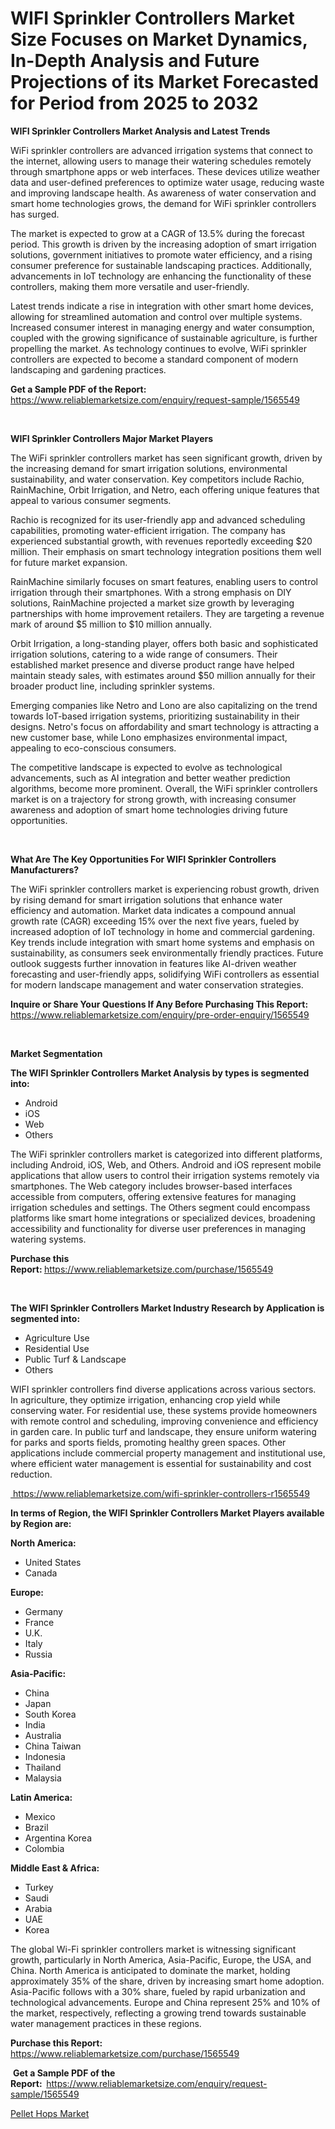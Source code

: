 <p><h1>WIFI Sprinkler Controllers Market Size Focuses on Market Dynamics, In-Depth Analysis and Future Projections of its Market Forecasted for Period from 2025 to 2032</h1></p><p><strong>WIFI Sprinkler Controllers Market Analysis and Latest Trends</strong></p>
<p><p>WiFi sprinkler controllers are advanced irrigation systems that connect to the internet, allowing users to manage their watering schedules remotely through smartphone apps or web interfaces. These devices utilize weather data and user-defined preferences to optimize water usage, reducing waste and improving landscape health. As awareness of water conservation and smart home technologies grows, the demand for WiFi sprinkler controllers has surged.</p><p>The market is expected to grow at a CAGR of 13.5% during the forecast period. This growth is driven by the increasing adoption of smart irrigation solutions, government initiatives to promote water efficiency, and a rising consumer preference for sustainable landscaping practices. Additionally, advancements in IoT technology are enhancing the functionality of these controllers, making them more versatile and user-friendly. </p><p>Latest trends indicate a rise in integration with other smart home devices, allowing for streamlined automation and control over multiple systems. Increased consumer interest in managing energy and water consumption, coupled with the growing significance of sustainable agriculture, is further propelling the market. As technology continues to evolve, WiFi sprinkler controllers are expected to become a standard component of modern landscaping and gardening practices.</p></p>
<p><strong>Get a Sample PDF of the Report:&nbsp;</strong> <a href="https://www.reliablemarketsize.com/enquiry/request-sample/1565549?utm_campaign=3564&utm_medium=2&utm_source=Github&utm_content=ia&utm_term=30032025&utm_id=wifi-sprinkler-controllers">https://www.reliablemarketsize.com/enquiry/request-sample/1565549</a></p>
<p>&nbsp;</p>
<p><strong>WIFI Sprinkler Controllers Major Market Players</strong></p>
<p><p>The WiFi sprinkler controllers market has seen significant growth, driven by the increasing demand for smart irrigation solutions, environmental sustainability, and water conservation. Key competitors include Rachio, RainMachine, Orbit Irrigation, and Netro, each offering unique features that appeal to various consumer segments. </p><p>Rachio is recognized for its user-friendly app and advanced scheduling capabilities, promoting water-efficient irrigation. The company has experienced substantial growth, with revenues reportedly exceeding $20 million. Their emphasis on smart technology integration positions them well for future market expansion.</p><p>RainMachine similarly focuses on smart features, enabling users to control irrigation through their smartphones. With a strong emphasis on DIY solutions, RainMachine projected a market size growth by leveraging partnerships with home improvement retailers. They are targeting a revenue mark of around $5 million to $10 million annually.</p><p>Orbit Irrigation, a long-standing player, offers both basic and sophisticated irrigation solutions, catering to a wide range of consumers. Their established market presence and diverse product range have helped maintain steady sales, with estimates around $50 million annually for their broader product line, including sprinkler systems.</p><p>Emerging companies like Netro and Lono are also capitalizing on the trend towards IoT-based irrigation systems, prioritizing sustainability in their designs. Netro's focus on affordability and smart technology is attracting a new customer base, while Lono emphasizes environmental impact, appealing to eco-conscious consumers.</p><p>The competitive landscape is expected to evolve as technological advancements, such as AI integration and better weather prediction algorithms, become more prominent. Overall, the WiFi sprinkler controllers market is on a trajectory for strong growth, with increasing consumer awareness and adoption of smart home technologies driving future opportunities.</p></p>
<p>&nbsp;</p>
<p><strong>What Are The Key Opportunities For WIFI Sprinkler Controllers Manufacturers?</strong></p>
<p><p>The WiFi sprinkler controllers market is experiencing robust growth, driven by rising demand for smart irrigation solutions that enhance water efficiency and automation. Market data indicates a compound annual growth rate (CAGR) exceeding 15% over the next five years, fueled by increased adoption of IoT technology in home and commercial gardening. Key trends include integration with smart home systems and emphasis on sustainability, as consumers seek environmentally friendly practices. Future outlook suggests further innovation in features like AI-driven weather forecasting and user-friendly apps, solidifying WiFi controllers as essential for modern landscape management and water conservation strategies.</p></p>
<p><strong>Inquire or Share Your Questions If Any Before Purchasing This Report:</strong> <a href="https://www.reliablemarketsize.com/enquiry/pre-order-enquiry/1565549?utm_campaign=3564&utm_medium=2&utm_source=Github&utm_content=ia&utm_term=30032025&utm_id=wifi-sprinkler-controllers">https://www.reliablemarketsize.com/enquiry/pre-order-enquiry/1565549</a></p>
<p>&nbsp;</p>
<p><strong>Market Segmentation</strong></p>
<p><strong>The WIFI Sprinkler Controllers Market Analysis by types is segmented into:</strong></p>
<p><ul><li>Android</li><li>iOS</li><li>Web</li><li>Others</li></ul></p>
<p><p>The WiFi sprinkler controllers market is categorized into different platforms, including Android, iOS, Web, and Others. Android and iOS represent mobile applications that allow users to control their irrigation systems remotely via smartphones. The Web category includes browser-based interfaces accessible from computers, offering extensive features for managing irrigation schedules and settings. The Others segment could encompass platforms like smart home integrations or specialized devices, broadening accessibility and functionality for diverse user preferences in managing watering systems.</p></p>
<p><strong>Purchase this Report:&nbsp;</strong><a href="https://www.reliablemarketsize.com/purchase/1565549?utm_campaign=3564&utm_medium=2&utm_source=Github&utm_content=ia&utm_term=30032025&utm_id=wifi-sprinkler-controllers">https://www.reliablemarketsize.com/purchase/1565549</a></p>
<p>&nbsp;</p>
<p><strong>The WIFI Sprinkler Controllers Market Industry Research by Application is segmented into:</strong></p>
<p><ul><li>Agriculture Use</li><li>Residential Use</li><li>Public Turf & Landscape</li><li>Others</li></ul></p>
<p><p>WIFI sprinkler controllers find diverse applications across various sectors. In agriculture, they optimize irrigation, enhancing crop yield while conserving water. For residential use, these systems provide homeowners with remote control and scheduling, improving convenience and efficiency in garden care. In public turf and landscape, they ensure uniform watering for parks and sports fields, promoting healthy green spaces. Other applications include commercial property management and institutional use, where efficient water management is essential for sustainability and cost reduction.</p></p>
<p><a href="https://www.reliablemarketsize.com/wifi-sprinkler-controllers-r1565549?utm_campaign=3564&utm_medium=2&utm_source=Github&utm_content=ia&utm_term=30032025&utm_id=wifi-sprinkler-controllers">&nbsp;https://www.reliablemarketsize.com/wifi-sprinkler-controllers-r1565549</a></p>
<p><strong>In terms of Region, the WIFI Sprinkler Controllers Market Players available by Region are:</strong></p>
<p>
    <p> <strong> North America: </strong>
        <ul>
            <li>United States</li>
            <li>Canada</li>
        </ul>
        </p> 
    <p> <strong> Europe: </strong>
        <ul>
            <li>Germany</li>
            <li>France</li>
            <li>U.K.</li>
            <li>Italy</li>
            <li>Russia</li>
        </ul>
        </p> 
    <p> <strong> Asia-Pacific: </strong>
        <ul>
            <li>China</li>
            <li>Japan</li>
            <li>South Korea</li>
            <li>India</li>
            <li>Australia</li>
            <li>China Taiwan</li>
            <li>Indonesia</li>
            <li>Thailand</li>
            <li>Malaysia</li>
        </ul>
        </p> 
    <p> <strong> Latin America: </strong>
        <ul>
            <li>Mexico</li>
            <li>Brazil</li>
            <li>Argentina Korea</li>
            <li>Colombia</li>
        </ul>
        </p> 
    <p> <strong> Middle East & Africa: </strong>
        <ul>
            <li>Turkey</li>
            <li>Saudi</li>
            <li>Arabia</li>
            <li>UAE</li>
            <li>Korea</li>
        </ul>
    </p>
    </p>
<p><p>The global Wi-Fi sprinkler controllers market is witnessing significant growth, particularly in North America, Asia-Pacific, Europe, the USA, and China. North America is anticipated to dominate the market, holding approximately 35% of the share, driven by increasing smart home adoption. Asia-Pacific follows with a 30% share, fueled by rapid urbanization and technological advancements. Europe and China represent 25% and 10% of the market, respectively, reflecting a growing trend towards sustainable water management practices in these regions.</p></p>
<p><strong>Purchase this Report: </strong><a href="https://www.reliablemarketsize.com/purchase/1565549?utm_campaign=3564&utm_medium=2&utm_source=Github&utm_content=ia&utm_term=30032025&utm_id=wifi-sprinkler-controllers">https://www.reliablemarketsize.com/purchase/1565549</a></p>
<p>&nbsp;<strong>Get a Sample PDF of the Report:&nbsp;&nbsp;</strong><a href="https://www.reliablemarketsize.com/enquiry/request-sample/1565549?utm_campaign=3564&utm_medium=2&utm_source=Github&utm_content=ia&utm_term=30032025&utm_id=wifi-sprinkler-controllers">https://www.reliablemarketsize.com/enquiry/request-sample/1565549</a></p>
<p><strong></strong></p>
<p><p><a href="https://github.com/denuetkachci/Market-Research-Report-List-1/blob/main/pellet-hops-market.md?utm_campaign=3564&utm_medium=2&utm_source=Github&utm_content=ia&utm_term=30032025&utm_id=wifi-sprinkler-controllers">Pellet Hops Market</a></p></p>